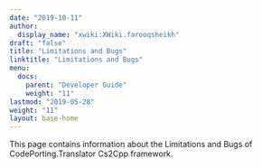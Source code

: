 ```yaml
---
date: "2019-10-11"
author:
  display_name: "xwiki:XWiki.farooqsheikh"
draft: "false"
title: "Limitations and Bugs"
linktitle: "Limitations and Bugs"
menu:
  docs:
    parent: "Developer Guide"
    weight: "11"
lastmod: "2019-05-28"
weight: "11"
layout: base-home
---
```


This page contains information about the Limitations and Bugs of CodePorting.Translator Cs2Cpp framework.
